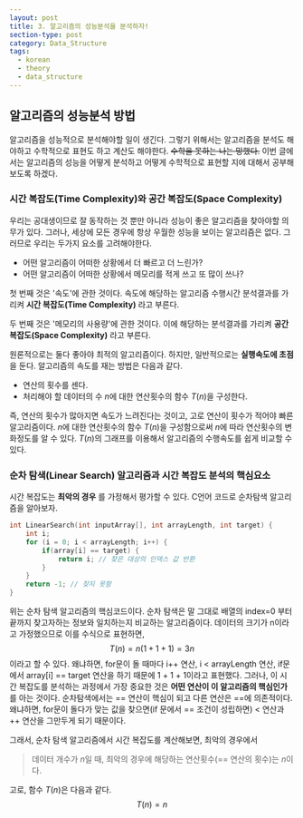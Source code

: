 ```yaml
---
layout: post
title: 3. 알고리즘의 성능분석을 분석하자!
section-type: post
category: Data_Structure
tags:
  - korean
  - theory
  - data_structure
---
```


## 알고리즘의 성능분석 방법

알고리즘을 성능적으로 분석해야할 일이 생긴다. 그렇기 위해서는 알고리즘을 분석도 해야하고 수학적으로 표현도 하고 계산도 해야한다. ~~수학을 못하는 나는 망했다.~~ 이번 글에서는 알고리즘의 성능을 어떻게 분석하고 어떻게 수학적으로 표현할 지에 대해서 공부해보도록 하겠다.

### 시간 복잡도(Time Complexity)와 공간 복잡도(Space Complexity)

우리는 공대생이므로 잘 동작하는 것 뿐만 아니라 성능이 좋은 알고리즘을 찾아야할 의무가 있다. 그러나, 세상에 모든 경우에 항상 우월한 성능을 보이는 알고리즘은 없다. 그러므로 우리는 두가지 요소를 고려해야한다.

- 어떤 알고리즘이 어떠한 상황에서 더 빠르고 더 느린가?
- 어떤 알고리즘이 어떠한 상황에서 메모리를 적게 쓰고 또 많이 쓰나?

첫 번째 것은 '속도'에 관한 것이다. 속도에 해당하는 알고리즘 수행시간 분석결과를 가리켜 **시간 복잡도(Time Complexity)** 라고 부른다.

두 번째 것은 '메모리의 사용량'에 관한 것이다. 이에 해당하는 분석결과를 가리켜 **공간 복잡도(Space Complexity)** 라고 부른다.

원론적으로는 둘다 좋아야 최적의 알고리즘이다. 하지만, 일반적으로는 **실행속도에 초점** 을 둔다. 알고리즘의 속도를 재는 방법은 다음과 같다.

- 연산의 횟수를 센다.
- 처리해야 할 데이터의 수 $n$에 대한 연산횟수의 함수 $T(n)$을 구성한다.

즉, 연산의 횟수가 많아지면 속도가 느려진다는 것이고, 고로 연산이 횟수가 적어야 빠른 알고리즘이다. $n$에 대한 연산횟수의 함수 $T(n)$을 구성함으로써 $n$에 따라 연산횟수의 변화정도를 알 수 있다. $T(n)$의 그래프를 이용해서 알고리즘의 수행속도를 쉽게 비교할 수 있다.

### 순차 탐색(Linear Search) 알고리즘과 시간 복잡도 분석의 핵심요소

시간 복잡도는 **최악의 경우** 를 가정해서 평가할 수 있다. C언어 코드로 순차탐색 알고리즘을 알아보자.

```c
int LinearSearch(int inputArray[], int arrayLength, int target) {
    int i;
    for (i = 0; i < arrayLength; i++) {
        if(array[i] == target) {
            return i; // 찾은 대상의 인덱스 값 반환
        }
    }
    return -1; // 찾지 못함
}
```

위는 순차 탐색 알고리즘의 핵심코드이다. 순차 탐색은 말 그대로 배열의 index=0 부터 끝까지 찾고자하는 정보와 일치하는지 비교하는 알고리즘이다. 데이터의 크기가 n이라고 가정했으므로 이를 수식으로 표현하면, $$ T(n) = n(1 + 1 + 1) = 3n $$이라고 할 수 있다. 왜냐하면, for문이 돌 때마다 i++ 연산, i < arrayLength 연산, if문에서 array[i] == target 연산을 하기 때문에 1 + 1 + 1이라고 표현했다. 그러나, 이 시간 복잡도를 분석하는 과정에서 가장 중요한 것은 **어떤 연산이 이 알고리즘의 핵심인가** 를 아는 것이다. 순차탐색에서는 == 연산이 핵심이 되고 다른 연산은 ==에 의존적이다. 왜냐하면, for문이 돌다가 맞는 값을 찾으면(if 문에서 == 조건이 성립하면) < 연산과 ++ 연산을 그만두게 되기 때문이다.

그래서, 순차 탐색 알고리즘에서 시간 복잡도를 계산해보면, 최악의 경우에서

> 데이터 개수가 $n$일 때, 최악의 경우에 해당하는 연산횟수(== 연산의 횟수)는 $n$이다.

고로, 함수 $T(n)$은 다음과 같다. $$T(n) = n$$
